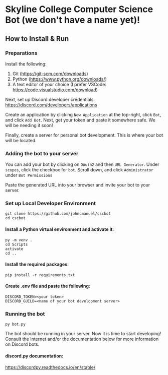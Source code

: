 # Skyline College Computer Science Bot (we don't have a name yet)!

## How to Install & Run

### Preparations

Install the following:

1. Git (https://git-scm.com/downloads)
2. Python (https://www.python.org/downloads/)
3. A text editor of your choice (I prefer VSCode: https://code.visualstudio.com/download)

Next, set up Discord developer credentials: https://discord.com/developers/applications

Create an application by clicking `New Application` at the top-right, click `Bot`, and click `Add Bot`. Next, get your token and paste it somewhere safe. We will be needing it soon!

Finally, create a server for personal bot development. This is where your bot will be located.

### Adding the bot to your server

You can add your bot by clicking on `OAuth2` and then `URL Generator`. Under `scopes`, click the checkbox for `bot`. Scroll down, and click `Administrator` under `Bot Permissions`

Paste the generated URL into your browser and invite your bot to your server.

### Set up Local Developer Environment

```
git clone https://github.com/johncmanuel/cscbot
cd cscbot
```

#### Install a Python virtual environment and activate it:

```
py -m venv .
cd Scripts
activate
cd ..
```

#### Install the required packages:

```
pip install -r requirements.txt
```

#### Create .env file and paste the following:

```
DISCORD_TOKEN=<your token>
DISCORD_GUILD=<name of your bot development server>
```

### Running the bot

```
py bot.py
```

The bot should be running in your server. Now it is time to start developing! Consult the Internet and/or the documentation below for more information on Discord bots.

#### discord.py documentation:

https://discordpy.readthedocs.io/en/stable/
